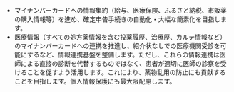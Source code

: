 *   マイナンバーカードへの情報集約（給与、医療保険、ふるさと納税、市販薬の購入情報等）を進め、確定申告手続きの自動化・大幅な簡素化を目指します。
*   医療情報（すべての処方薬情報を含む投薬履歴、治療歴、カルテ情報など）のマイナンバーカードへの連携を推進し、紹介状なしでの医療機関受診を可能にするなど、情報連携基盤を整備します。ただし、これらの情報連携は医師による直接の診断を代替するものではなく、患者が適切に医師の診察を受けることを促すよう活用します。これにより、薬物乱用の防止にも貢献することを目指します。個人情報保護にも最大限配慮します。